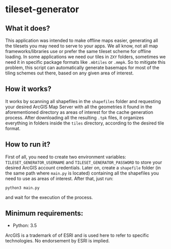 # tileset-generator

## What it does?
This application was intended to make offline maps easier, generating all the tilesets you may need to serve to your apps. We all know, not all map frameworks/libraries use or prefer the same tileset scheme for offline loading. In some applications we need our tiles in `ZXY` folders, sometimes we need it in specific package formats like `.mbtiles` or `.mmpk`. So to mitigate this problem, this script can automatically generate basemaps for most of the tiling schemes out there, based on any given area of interest.

## How it works?
It works by scanning all shapefiles in the `shapefiles` folder and requesting your desired ArcGIS Map Server with all the geometries it found in the aforementioned directory as areas of interest for the cache generation process. After downloading all the resulting `.tpk` files, it organizes everything in folders inside the `tiles` directory, according to the desired tile format.

## How to run it?
First of all, you need to create two environment variables: `TILESET_GENERATOR_USERNAME` and `TILESET_GENERATOR_PASSWORD` to store your desired ArcGIS account credentials. Later on, create a `shapefile` folder (in the same path where `main.py` is located) containing all the shapefiles you need to use as areas of interest. After that, just run:

```
python3 main.py
```

and wait for the execution of the process.

## Minimum requirements:
- Python: 3.5


ArcGIS is a trademark of of ESRI and is used here to refer to specific technologies. No endorsement by ESRI is implied.